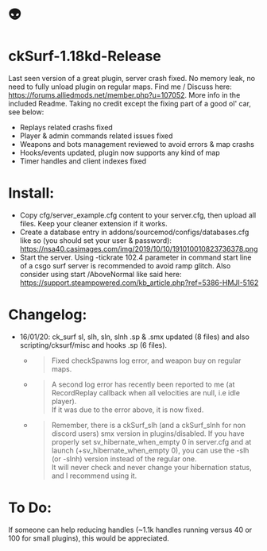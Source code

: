 # 👽

# ckSurf-1.18kd-Release
  Last seen version of a great plugin, server crash fixed.
  No memory leak, no need to fully unload plugin on regular maps.
  Find me / Discuss here: https://forums.alliedmods.net/member.php?u=107052. More info in the included Readme.
  Taking no credit except the fixing part of a good ol' car, see below:
  - Replays related crashs fixed
  - Player & admin commands related issues fixed
  - Weapons and bots management reviewed to avoid errors & map crashs
  - Hooks/events updated, plugin now supports any kind of map
  - Timer handles and client indexes fixed

# Install:
  - Copy cfg/server_example.cfg content to your server.cfg, then upload all files. Keep your cleaner extension if it works.
  - Create a database entry in addons/sourcemod/configs/databases.cfg like so (you should set your user & password):
  https://nsa40.casimages.com/img/2019/10/10/191010010823736378.png
  - Start the server. Using -tickrate 102.4 parameter in command start line of a csgo surf server is recommended to avoid ramp glitch.
  Also consider using start /AboveNormal like said here: https://support.steampowered.com/kb_article.php?ref=5386-HMJI-5162

# Changelog:
  - 16/01/20: ck_surf sl, slh, sln, slnh .sp & .smx updated (8 files) and also scripting/cksurf/misc and hooks .sp (6 files).
    - > Fixed checkSpawns log error, and weapon buy on regular maps.
    - > A second log error has recently been reported to me (at RecordReplay callback when all velocities are null, i.e idle player).  
    If it was due to the error above, it is now fixed.
    - > Remember, there is a ckSurf_slh (and a ckSurf_slnh for non discord users) smx version in plugins/disabled. 
    If you have properly set sv_hibernate_when_empty 0 in server.cfg and at launch (+sv_hibernate_when_empty 0), you can use the -slh (or -slnh) version instead of the regular one.  
    It will never check and never change your hibernation status, and I recommend using it.

# To Do:
If someone can help reducing handles (~1.1k handles running versus 40 or 100 for small plugins), this would be appreciated.
